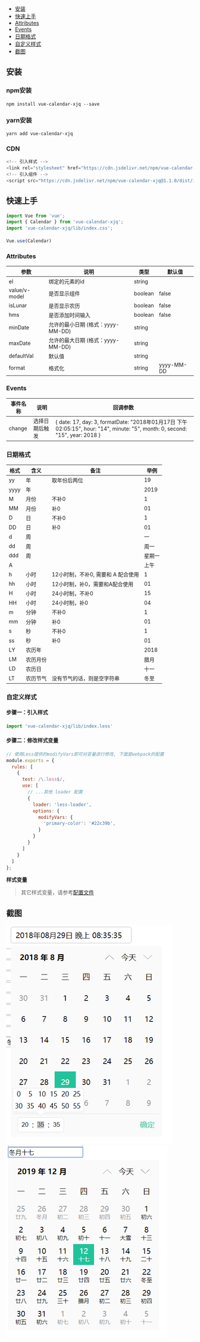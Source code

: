 
- [安装](#安装)
- [快速上手](#快速上手)
- [Attributes](#Attributes)
- [Events](#Events)
- [日期格式](#日期格式)
- [自定义样式](#自定义样式)
- [截图](#截图)

## 安装
### npm安装
```
npm install vue-calendar-xjq --save
```
### yarn安装
```
yarn add vue-calendar-xjq
```
### CDN
```javascript
<!-- 引入样式 -->
<link rel="stylesheet" href="https://cdn.jsdelivr.net/npm/vue-calendar-xjq@1.1.0/dist/index.css">
<!-- 引入组件 -->
<script src="https://cdn.jsdelivr.net/npm/vue-calendar-xjq@1.1.0/dist/index.js"></script>
```
## 快速上手
```javascript
import Vue from 'vue';
import { Calendar } from 'vue-calendar-xjq';
import 'vue-calendar-xjq/lib/index.css';

Vue.use(Calendar)
```
### Attributes
参数 | 说明 | 类型 | 默认值
-----|------|------|------
el | 绑定的元素的id | string | 
value/v-model | 是否显示组件 | boolean | false
isLunar | 是否显示农历 | boolean | false
hms | 是否添加时间输入 | boolean | false
minDate | 允许的最小日期 (格式：yyyy-MM-DD) | string |
maxDate | 允许的最大日期 (格式：yyyy-MM-DD) | string |
defaultVal | 默认值 | string | 
format | 格式化 | string | yyyy-MM-DD

### Events
事件名称 | 说明 | 回调参数
--------|------|--------
change | 选择日期后触发 | { date: 17, day: 3, formatDate: "2018年01月17日 下午 02:05:15", hour: "14", minute: "5", month: 0, second: "15", year: 2018 }

### 日期格式
格式 | 含义 | 备注 | 举例
-----|------|------|----
yy | 年 | 取年份后两位 | 19
yyyy | 年 | | 2019
M | 月份 | 不补0 | 1
MM | 月份 | 补0 | 01
D | 日 | 不补0 | 1
DD | 日 | 补0 | 01
d | 周 | | 一
dd | 周 | | 周一
ddd | 周 | | 星期一
A | | | 上午
h | 小时 | 12小时制，不补0, 需要和 A 配合使用 | 1
hh | 小时 | 12小时制，补0，需要和A配合使用 | 01
H | 小时 | 24小时制，不补0 | 15
HH | 小时 | 24小时制，补0 | 04
m | 分钟 | 不补0 | 1
mm | 分钟 | 补0 | 01
s | 秒 | 不补0 | 1
ss | 秒 | 补0 | 01
LY | 农历年 | | 2018
LM | 农历月份 | | 腊月
LD | 农历日 | | 十一
LT | 农历节气 | 没有节气的话，则是空字符串 | 冬至

### 自定义样式
#### 步骤一：引入样式
```javascript
import 'vue-calendar-xjq/lib/index.less'
```
#### 步骤二：修改样式变量
```javascript
// 使用Less提供的modifyVars即可对变量进行修改, 下面是webpack的配置
module.exports = {
  rules: [
    {
      test: /\.less$/,
      use: [
        // ...其他 loader 配置
        {
          loader: 'less-loader',
          options: {
            modifyVars: {
              'primary-color': '#22c39b',
            }
          }
        }
      ]
    }
  ]
};
```
__样式变量__
> 其它样式变量，请参考[配置文件](src/index.less)

## 截图
![截图1](screenshot/screenshot_1.png)
![截图2](screenshot/screenshot_2.jpg)